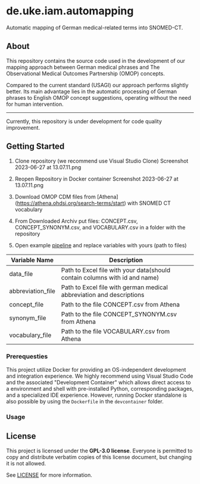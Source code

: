 # de.uke.iam.automapping
Automatic mapping of German medical-related terms into SNOMED-CT.

## About

This repository contains the source code used in the development of our mapping approach between German medical phrases and The Observational Medical Outcomes Partnership (OMOP) concepts. 

Compared to the current standard (USAGI) our approach performs slightly better. Its main advantage lies in the automatic processing of German phrases to English OMOP concept suggestions, operating without the need for human intervention.  

-------
Currently, this repository is under development for code quality improvement.


## Getting Started
1. Clone repository (we recommend use Visual Studio Clone)
Screenshot 2023-06-27 at 13.07.11.png

2. Reopen Repository in Docker container
Screenshot 2023-06-27 at 13.07.11.png

3. Download OMOP CDM files from [Athena] (https://athena.ohdsi.org/search-terms/start) with SNOMED CT vocabulary

4. From Downloaded Archiv put files: CONCEPT.csv, CONCEPT_SYNONYM.csv, and VOCABULARY.csv in a folder with the repository

5. Open example [pipeline](/workspaces/de.uke.iam.automapping/run_pipeline.ipynb) and replace variables with yours (path to files)

| Variable Name              | Description                                                                | 
| -------------------------- | ---------------------------------------------------------------------------| 
| data_file                  | Path to Excel file with your data(should contain columns with id and name) | 
| abbreviation_file          | Path to Excel file with german medical abbreviation and descriptions       |
| concept_file               | Path to the file CONCEPT.csv from Athena                                   |
| synonym_file               | Path to the file CONCEPT_SYNONYM.csv from Athena                           |
| vocabulary_file            | Path to the file VOCABULARY.csv from Athena                                |

### Prerequesties
This project utilize Docker for providing an OS-independent development and integration experience. We highly recommend using Visual Studio Code and the associated "Development Container" which allows direct access to a environment and shell with pre-installed Python, corresponding packages, and a specialized IDE experience. However, running Docker standalone is also possible by using the `Dockerfile` in the `devcontainer` folder. 

### Usage

## License 

This project is licensed under the **GPL-3.0 license**.  Everyone is permitted to copy and distribute verbatim copies of this license document, but changing it is not allowed.

See [LICENSE](/workspaces/de.uke.iam.automapping/LICENSE) for more information.